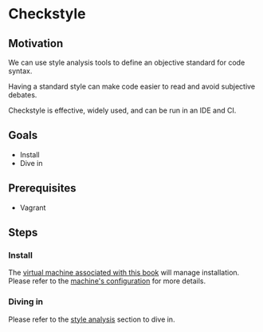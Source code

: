 # Checkstyle

## Motivation

We can use style analysis tools to define an objective standard for code syntax.

Having a standard style can make code easier to read and avoid subjective debates.

Checkstyle is effective, widely used, and can be run in an IDE and CI.

## Goals

* Install
* Dive in

## Prerequisites

* Vagrant

## Steps

### Install

The [virtual machine associated with this book](tools/vagrant.md) will manage installation. Please refer to the [machine's configuration](../Vagrantfile) for more details.

### Diving in

Please refer to the [style analysis](static_analysis/style.md) section to dive in.